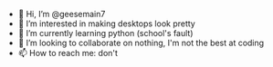 - 👋 Hi, I’m @geesemain7
- 👀 I’m interested in making desktops look pretty
- 🌱 I’m currently learning python (school's fault)
- 💞️ I’m looking to collaborate on nothing, I'm not the best at coding
- 📫 How to reach me: don't

<!---
geesemain7/geesemain7 is a ✨ special ✨ repository because its `README.md` (this file) appears on your GitHub profile.
You can click the Preview link to take a look at your changes.
--->
